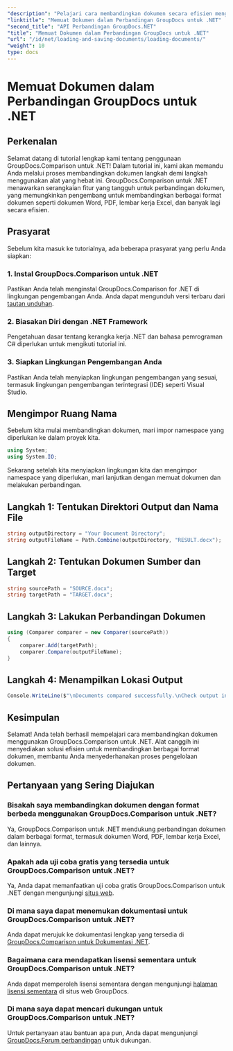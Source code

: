 ```yaml
---
"description": "Pelajari cara membandingkan dokumen secara efisien menggunakan GroupDocs.Comparison untuk .NET. Sederhanakan proses pengelolaan dokumen Anda."
"linktitle": "Memuat Dokumen dalam Perbandingan GroupDocs untuk .NET"
"second_title": "API Perbandingan GroupDocs.NET"
"title": "Memuat Dokumen dalam Perbandingan GroupDocs untuk .NET"
"url": "/id/net/loading-and-saving-documents/loading-documents/"
"weight": 10
type: docs
---
```

# Memuat Dokumen dalam Perbandingan GroupDocs untuk .NET

## Perkenalan
Selamat datang di tutorial lengkap kami tentang penggunaan GroupDocs.Comparison untuk .NET! Dalam tutorial ini, kami akan memandu Anda melalui proses membandingkan dokumen langkah demi langkah menggunakan alat yang hebat ini. GroupDocs.Comparison untuk .NET menawarkan serangkaian fitur yang tangguh untuk perbandingan dokumen, yang memungkinkan pengembang untuk membandingkan berbagai format dokumen seperti dokumen Word, PDF, lembar kerja Excel, dan banyak lagi secara efisien.
## Prasyarat
Sebelum kita masuk ke tutorialnya, ada beberapa prasyarat yang perlu Anda siapkan:
### 1. Instal GroupDocs.Comparison untuk .NET
Pastikan Anda telah menginstal GroupDocs.Comparison for .NET di lingkungan pengembangan Anda. Anda dapat mengunduh versi terbaru dari [tautan unduhan](https://releases.groupdocs.com/comparison/net/).
### 2. Biasakan Diri dengan .NET Framework
Pengetahuan dasar tentang kerangka kerja .NET dan bahasa pemrograman C# diperlukan untuk mengikuti tutorial ini.
### 3. Siapkan Lingkungan Pengembangan Anda
Pastikan Anda telah menyiapkan lingkungan pengembangan yang sesuai, termasuk lingkungan pengembangan terintegrasi (IDE) seperti Visual Studio.

## Mengimpor Ruang Nama
Sebelum kita mulai membandingkan dokumen, mari impor namespace yang diperlukan ke dalam proyek kita.

```csharp
using System;
using System.IO;
```

Sekarang setelah kita menyiapkan lingkungan kita dan mengimpor namespace yang diperlukan, mari lanjutkan dengan memuat dokumen dan melakukan perbandingan.
## Langkah 1: Tentukan Direktori Output dan Nama File
```csharp
string outputDirectory = "Your Document Directory";
string outputFileName = Path.Combine(outputDirectory, "RESULT.docx");
```
## Langkah 2: Tentukan Dokumen Sumber dan Target
```csharp
string sourcePath = "SOURCE.docx";
string targetPath = "TARGET.docx";
```
## Langkah 3: Lakukan Perbandingan Dokumen
```csharp
using (Comparer comparer = new Comparer(sourcePath))
{
    comparer.Add(targetPath);
    comparer.Compare(outputFileName);
}
```
## Langkah 4: Menampilkan Lokasi Output
```csharp
Console.WriteLine($"\nDocuments compared successfully.\nCheck output in {outputDirectory}.");
```

## Kesimpulan
Selamat! Anda telah berhasil mempelajari cara membandingkan dokumen menggunakan GroupDocs.Comparison untuk .NET. Alat canggih ini menyediakan solusi efisien untuk membandingkan berbagai format dokumen, membantu Anda menyederhanakan proses pengelolaan dokumen.
## Pertanyaan yang Sering Diajukan
### Bisakah saya membandingkan dokumen dengan format berbeda menggunakan GroupDocs.Comparison untuk .NET?
Ya, GroupDocs.Comparison untuk .NET mendukung perbandingan dokumen dalam berbagai format, termasuk dokumen Word, PDF, lembar kerja Excel, dan lainnya.
### Apakah ada uji coba gratis yang tersedia untuk GroupDocs.Comparison untuk .NET?
Ya, Anda dapat memanfaatkan uji coba gratis GroupDocs.Comparison untuk .NET dengan mengunjungi [situs web](https://releases.groupdocs.com/).
### Di mana saya dapat menemukan dokumentasi untuk GroupDocs.Comparison untuk .NET?
Anda dapat merujuk ke dokumentasi lengkap yang tersedia di [GroupDocs.Comparison untuk Dokumentasi .NET](https://tutorials.groupdocs.com/comparison/net/).
### Bagaimana cara mendapatkan lisensi sementara untuk GroupDocs.Comparison untuk .NET?
Anda dapat memperoleh lisensi sementara dengan mengunjungi [halaman lisensi sementara](https://purchase.groupdocs.com/temporary-license/) di situs web GroupDocs.
### Di mana saya dapat mencari dukungan untuk GroupDocs.Comparison untuk .NET?
Untuk pertanyaan atau bantuan apa pun, Anda dapat mengunjungi [GroupDocs.Forum perbandingan](https://forum.groupdocs.com/c/comparison/12) untuk dukungan.